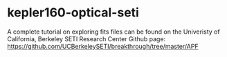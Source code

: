 # kepler160-optical-seti

A complete tutorial on exploring fits files can be found on the Univeristy of California, Berkeley SETI Research Center Github page: https://github.com/UCBerkeleySETI/breakthrough/tree/master/APF
